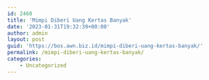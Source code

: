 ```yaml
---
id: 2460
title: 'Mimpi Diberi Uang Kertas Banyak'
date: '2023-01-31T19:32:39+00:00'
author: admin
layout: post
guid: 'https://bos.awn.biz.id/mimpi-diberi-uang-kertas-banyak/'
permalink: /mimpi-diberi-uang-kertas-banyak/
categories:
    - Uncategorized
---
```



